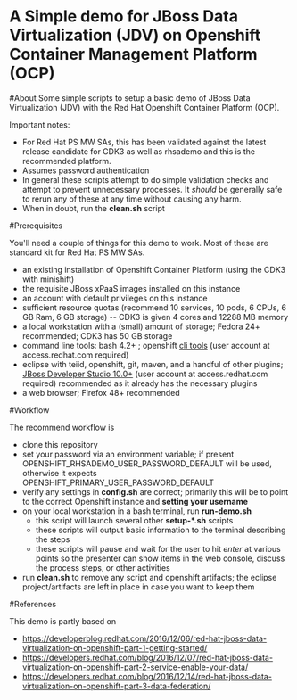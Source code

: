 # A Simple demo for JBoss Data Virtualization (JDV) on Openshift Container Management Platform (OCP)

#About
Some simple scripts to setup a basic demo of JBoss Data Virtualization (JDV) with the Red Hat Openshift Container Platform (OCP).

Important notes: 
- For Red Hat PS MW SAs, this has been validated against the latest release candidate for CDK3 as well as rhsademo and this is the recommended platform.
- Assumes password authentication
- In general these scripts attempt to do simple validation checks and attempt to prevent unnecessary processes. It _should_ be generally safe to rerun any of these at any time without causing any harm.
- When in doubt, run the **clean.sh** script

#Prerequisites

You'll need a couple of things for this demo to work. Most of these are standard kit for Red Hat PS MW SAs.
- an existing installation of Openshift Container Platform (using the CDK3 with minishift)
- the requisite JBoss xPaaS images installed on this instance
- an account with default privileges on this instance
- sufficient resource quotas (recommend 10 services, 10 pods, 6 CPUs, 6 GB Ram, 6 GB storage) -- CDK3 is given 4 cores and 12288 MB memory
- a local workstation with a (small) amount of storage; Fedora 24+ recommended; CDK3 has 50 GB storage
- command line tools: bash 4.2+ ; openshift [cli tools](https://access.redhat.com/downloads/content/290) (user account at access.redhat.com required)
- eclipse with teiid, openshift, git, maven, and a handful of other plugins; [JBoss Developer Studio 10.0+](http://developers.redhat.com/products/devstudio/download/) (user account at access.redhat.com required) recommended as it already has the necessary plugins
- a web browser; Firefox 48+ recommended

#Workflow

The recommend workflow is
- clone this repository
- set your password via an environment variable; if present OPENSHIFT\_RHSADEMO\_USER\_PASSWORD\_DEFAULT will be used, otherwise it expects OPENSHIFT\_PRIMARY\_USER\_PASSWORD\_DEFAULT
- verify any settings in **config.sh** are correct; primarily this will be to point to the correct Openshift instance and **setting your username**
- on your local workstation in a bash terminal, run **run-demo.sh**
  * this script will launch several other **setup-*.sh** scripts
  * these scripts will output basic information to the terminal describing the steps
  * these scripts will pause and wait for the user to hit _enter_ at various points so the presenter can show items in the web console, discuss the process steps, or other activities 
- run **clean.sh** to remove any script and openshift artifacts; the eclipse project/artifacts are left in place in case you want to keep them


#References

This demo is partly based on
- https://developerblog.redhat.com/2016/12/06/red-hat-jboss-data-virtualization-on-openshift-part-1-getting-started/
- https://developers.redhat.com/blog/2016/12/07/red-hat-jboss-data-virtualization-on-openshift-part-2-service-enable-your-data/
- https://developers.redhat.com/blog/2016/12/14/red-hat-jboss-data-virtualization-on-openshift-part-3-data-federation/


